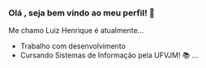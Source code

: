 
### Olá , seja bem vindo ao meu perfil! 👋


Me chamo Luiz Henrique é atualmente...

-  Trabalho com desenvolvimento
-  Cursando Sistemas de Informação pela UFVJM! :books: ...

